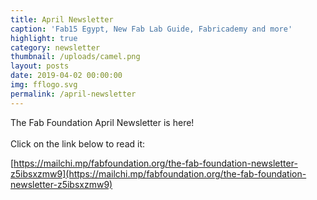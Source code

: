 ```yaml
---
title: April Newsletter
caption: 'Fab15 Egypt, New Fab Lab Guide, Fabricademy and more'
highlight: true
category: newsletter
thumbnail: /uploads/camel.png
layout: posts
date: 2019-04-02 00:00:00
img: fflogo.svg
permalink: /april-newsletter
---
```


The Fab Foundation April Newsletter is here!<br><br>Click on the link below to read it:

[https://mailchi.mp/fabfoundation.org/the-fab-foundation-newsletter-z5ibsxzmw9](https://mailchi.mp/fabfoundation.org/the-fab-foundation-newsletter-z5ibsxzmw9)